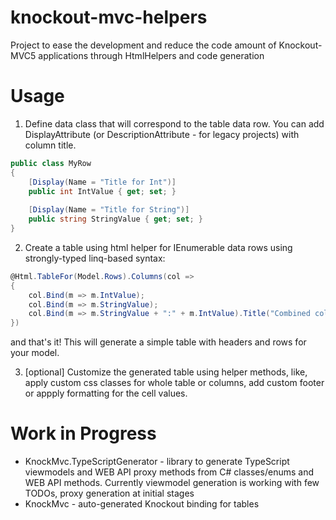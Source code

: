 # knockout-mvc-helpers
Project to ease the development and reduce the code amount of Knockout-MVC5 applications through HtmlHelpers and code generation

# Usage

1. Define data class that will correspond to the table data row. You can add DisplayAttribute (or DescriptionAttribute - for legacy projects) with column title.

```C#
public class MyRow
{
    [Display(Name = "Title for Int")]
    public int IntValue { get; set; }
    
    [Display(Name = "Title for String")]
    public string StringValue { get; set; }
}
```

2. Create a table using html helper for IEnumerable data rows using strongly-typed linq-based syntax:

```C#
@Html.TableFor(Model.Rows).Columns(col =>
{
    col.Bind(m => m.IntValue);
    col.Bind(m => m.StringValue);
    col.Bind(m => m.StringValue + ":" + m.IntValue).Title("Combined column");
})
```

and that's it! This will generate a simple table with headers and rows for your model. 

3. [optional] Customize the generated table using helper methods, like, apply custom css classes for whole table or columns, add custom footer or appply formatting for the cell values.


# Work in Progress
- KnockMvc.TypeScriptGenerator - library to generate TypeScript viewmodels and WEB API proxy methods from C# classes/enums and WEB API methods. Currently viewmodel generation is working with few TODOs, proxy generation at initial stages
- KnockMvc - auto-generated Knockout binding for tables
